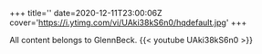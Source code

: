 +++
title=''
date=2020-12-11T23:00:06Z
cover='https://i.ytimg.com/vi/UAki38kS6n0/hqdefault.jpg'
+++

All content belongs to GlennBeck.
{{< youtube UAki38kS6n0 >}}
